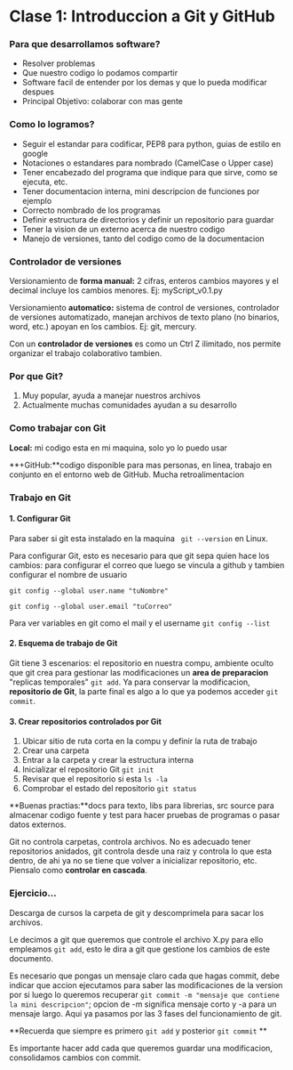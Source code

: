 # Clase 1: Introduccion a Git y GitHub

### Para que desarrollamos software?

* Resolver problemas
* Que nuestro codigo lo podamos compartir
* Software facil de entender por los demas y que lo pueda modificar despues
* Principal Objetivo: colaborar con mas gente

### Como lo logramos?

* Seguir el estandar para codificar, PEP8 para python, guias de estilo en google
* Notaciones o estandares para nombrado (CamelCase o Upper case)
* Tener encabezado del programa que indique para que sirve, como se ejecuta, etc.
* Tener documentacion interna, mini descripcion de funciones por ejemplo
* Correcto nombrado de los programas
* Definir estructura de directorios y definir un repositorio para guardar
* Tener la vision de un externo acerca de nuestro codigo
* Manejo de versiones, tanto del codigo como de la documentacion

### Controlador de versiones

Versionamiento de **forma manual:** 2 cifras, enteros cambios mayores y el decimal incluye los cambios menores. Ej: myScript_v0.1.py

Versionamiento **automatico:** sistema de control de versiones, controlador de versiones automatizado, manejan archivos de texto plano (no binarios, word, etc.) apoyan en los cambios. Ej: git, mercury. 

Con un **controlador de versiones** es como un Ctrl Z ilimitado, nos permite organizar el trabajo colaborativo tambien. 

### Por que Git?

1. Muy popular, ayuda a manejar nuestros archivos
2. Actualmente muchas comunidades ayudan a su desarrollo

### Como trabajar con Git

**Local:** mi codigo esta en mi maquina, solo yo lo puedo usar

**+GitHub:**codigo disponible para mas personas, en linea, trabajo en conjunto en el entorno web de GitHub. Mucha retroalimentacion

### Trabajo en Git

#### 1. Configurar Git

Para saber si git esta instalado en la maquina ` git --version` en Linux. 

Para configurar Git, esto es necesario para que git sepa quien hace los cambios: para configurar el correo que luego se vincula a github y tambien configurar el nombre de usuario

```
git config --global user.name "tuNombre"  

git config --global user.email "tuCorreo" 
```

Para ver variables en git como el mail y el username `git config --list`

#### 2. Esquema de trabajo de Git

Git tiene 3 escenarios: el repositorio en nuestra compu, ambiente oculto que git crea para gestionar las modificaciones un **area de preparacion** "replicas temporales" `git add`. Ya para conservar la modificacion, **repositorio de Git**, la parte final es algo a lo que ya podemos acceder `git commit`. 

#### 3. Crear repositorios controlados por Git

1. Ubicar sitio de ruta corta en la compu y definir la ruta de trabajo
2. Crear una carpeta
3. Entrar a la carpeta y crear la estructura interna
4. Inicializar el repositorio Git `git init`
5. Revisar que el repositorio si esta `ls -la`
6. Comprobar el estado del repositorio `git status`

**Buenas practias:**docs para texto, libs para librerias, src source para almacenar codigo fuente y test para hacer pruebas de programas o pasar datos externos. 

Git no controla carpetas, controla archivos. No es adecuado tener repositorios anidados, git controla desde una raiz y controla lo que esta dentro, de ahi ya no se tiene que volver a inicializar repositorio, etc. Piensalo como **controlar en cascada**.

### Ejercicio...

Descarga de cursos la carpeta de git y descomprimela para sacar los archivos. 

Le decimos a git que queremos que controle el archivo X.py para ello empleamos `git add`, esto le dira a git que gestione los cambios de este documento. 

Es necesario que pongas un mensaje claro cada que hagas commit, debe indicar que accion ejecutamos para saber las modificaciones de la version por si luego lo queremos recuperar `git commit -m "mensaje que contiene la mini descripcion"`; opcion de -m significa mensaje corto y -a para un mensaje largo. Aqui ya pasamos por las 3 fases del funcionamiento de git.

**Recuerda que siempre es primero `git add` y posterior `git commit` **

Es importante hacer add cada que queremos guardar una modificacion, consolidamos cambios con commit. 